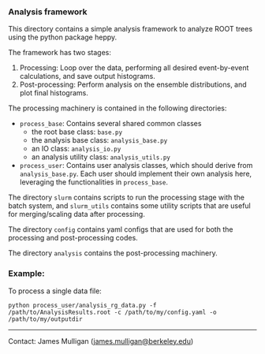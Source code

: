 ### Analysis framework

This directory contains a simple analysis framework to analyze ROOT
trees using the python package heppy.

The framework has two stages:
1. Processing: Loop over the data, performing all desired event-by-event
      calculations, and save output histograms.
2. Post-processing: Perform analysis on the ensemble distributions,
      and plot final histograms.

The processing machinery is contained in the following directories:
  - `process_base`: Contains several shared common classes
      - the root base class: `base.py`
      - the analysis base class: `analysis_base.py`
      - an IO class: `analysis_io.py`
      - an analysis utility class: `analysis_utils.py`
  - `process_user`: Contains user analysis classes, which should derive
    from `analysis_base.py`. Each user should implement
    their own analysis here, leveraging the functionalities
    in `process_base`.

The directory `slurm` contains scripts to run the processing stage
with the batch system, and `slurm_utils` contains some utility scripts
that are useful for merging/scaling data after processing.

The directory `config` contains yaml configs that are used for both the
processing and post-processing codes.

The directory `analysis` contains the post-processing machinery.

### Example: 

To process a single data file:

```
python process_user/analysis_rg_data.py -f /path/to/AnalysisResults.root -c /path/to/my/config.yaml -o /path/to/my/outputdir
```


--------------------------------------------------------------------
Contact: James Mulligan (james.mulligan@berkeley.edu)
